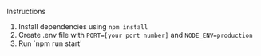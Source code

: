 Instructions  

1) Install dependencies using `npm install`  
2) Create .env file with `PORT=[your port number]` and `NODE_ENV=production`
3) Run `npm run start'